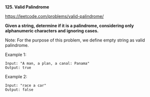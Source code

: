 **125. Valid Palindrome**

https://leetcode.com/problems/valid-palindrome/

**Given a string, determine if it is a palindrome, considering only alphanumeric characters and ignoring cases.**

Note: For the purpose of this problem, we define empty string as valid palindrome.

Example 1:

    Input: "A man, a plan, a canal: Panama"
    Output: true
Example 2:

    Input: "race a car"
    Output: false